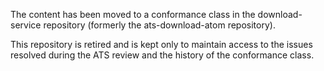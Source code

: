 The content has been moved to a conformance class in the download-service repository (formerly the ats-download-atom repository).

This repository is retired and is kept only to maintain access to the issues resolved during the ATS review and the history of the conformance class.
